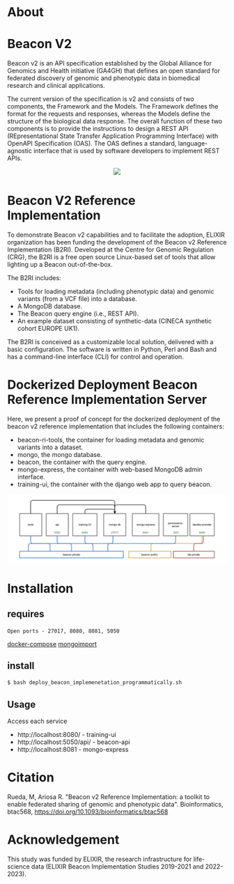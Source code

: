 # About

# Beacon V2

Beacon v2 is an API specification established by the Global Alliance for Genomics and Health initiative (GA4GH) that defines an open standard for federated discovery of genomic and phenotypic data in biomedical research and clinical applications.

The current version of the specification is v2 and consists of two components, the Framework and the Models. The Framework defines the format for the requests and responses, whereas the Models define the structure of the biological data response. The overall function of these two components is to provide the instructions to design a REST API (REpresentational State Transfer Application Programming Interface) with OpenAPI Specification (OAS). The OAS defines a standard, language-agnostic interface that is used by software developers to implement REST APIs.

<p align="center">
  <img src="https://b2ri-documentation.readthedocs.io/en/latest/img/framework-and-models.png">
</p>

# Beacon V2 Reference Implementation

To demonstrate Beacon v2 capabilities and to facilitate the adoption, ELIXIR organization has been funding the development of the Beacon v2 Reference Implementation (B2RI). Developed at the Centre for Genomic Regulation (CRG), the B2RI is a free open source Linux-based set of tools that allow lighting up a Beacon out-of-the-box.

The B2RI includes:

 * Tools for loading metadata (including phenotypic data) and genomic variants (from a VCF file) into a database.
 * A MongoDB database.
 * The Beacon query engine (i.e., REST API).
 * An example dataset consisting of synthetic-data (CINECA synthetic cohort EUROPE UK1).

The B2RI is conceived as a customizable local solution, delivered with a basic configuration. The software is written in Python, Perl and Bash and has a command-line interface (CLI) for control and operation.

# Dockerized Deployment Beacon Reference Implementation Server

Here, we present a proof of concept for the dockerized deployment of the beacon v2 reference implementation that includes the following containers: 
 * beacon-ri-tools, the container for loading metadata and genomic variants into a dataset.
 * mongo, the mongo database.
 * beacon, the container with the query engine.  
 * mongo-express, the container with web-based MongoDB admin interface. 
 * training-ui, the container with the django web app to query beacon.


![B2Ri containers](Screenshot%20from%202022-12-13%2011-09-05.png)

# Installation

## requires

```
Open ports - 27017, 8080, 8081, 5050
```

<a href="https://docs.docker.com/compose/install/" target="_blank">docker-compose</a>
<a href="https://www.mongodb.com/docs/database-tools/installation/installation/" target="_blank">mongoimport</a>

## install

```bash
$ bash deploy_beacon_implemenetation_programmatically.sh
```

## Usage

Access each service 

 * http://localhost:8080/ - training-ui
 * http://localhost:5050/api/ - beacon-api
 * http://localhost:8081 - mongo-express


# Citation

Rueda, M, Ariosa R. "Beacon v2 Reference Implementation: a toolkit to enable federated sharing of genomic and phenotypic data". Bioinformatics, btac568, https://doi.org/10.1093/bioinformatics/btac568

# Acknowledgement

This study was funded by ELIXIR, the research infrastructure for life-science data (ELIXIR Beacon Implementation Studies 2019-2021 and 2022-2023).


